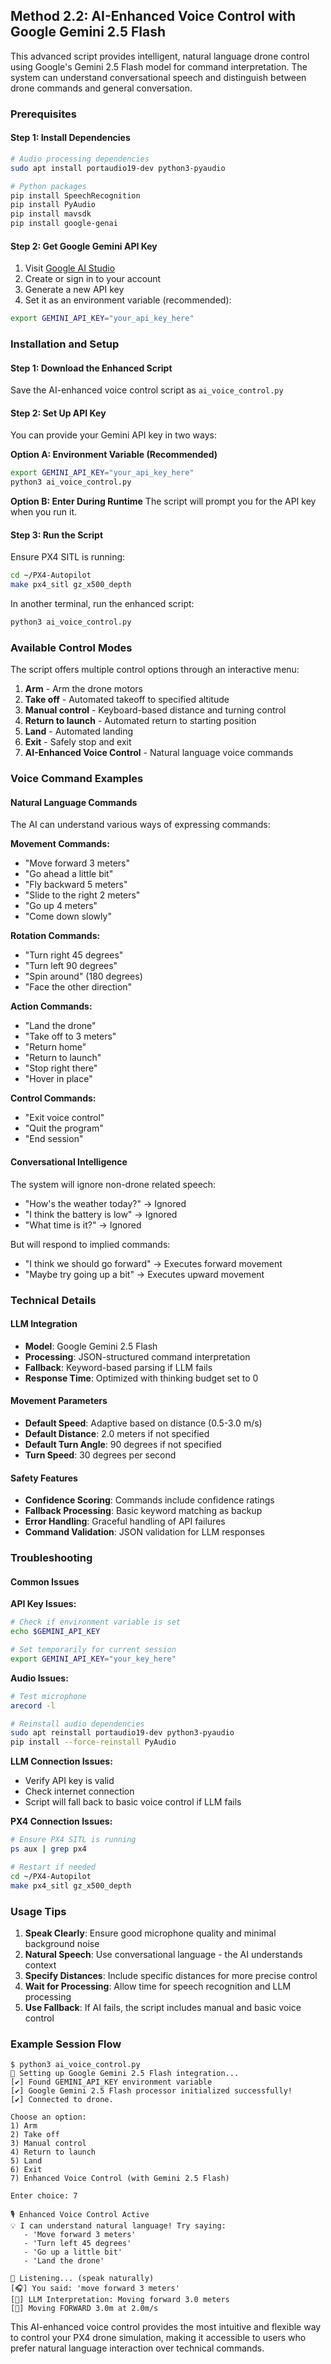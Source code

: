 ## Method 2.2: AI-Enhanced Voice Control with Google Gemini 2.5 Flash

This advanced script provides intelligent, natural language drone control using Google's Gemini 2.5 Flash model for command interpretation. The system can understand conversational speech and distinguish between drone commands and general conversation.

### Prerequisites

#### Step 1: Install Dependencies
```bash
# Audio processing dependencies
sudo apt install portaudio19-dev python3-pyaudio

# Python packages
pip install SpeechRecognition
pip install PyAudio
pip install mavsdk
pip install google-genai
```

#### Step 2: Get Google Gemini API Key
1. Visit [Google AI Studio](https://aistudio.google.com/)
2. Create or sign in to your account
3. Generate a new API key
4. Set it as an environment variable (recommended):
```bash
export GEMINI_API_KEY="your_api_key_here"
```

### Installation and Setup

#### Step 1: Download the Enhanced Script
Save the AI-enhanced voice control script as `ai_voice_control.py`

#### Step 2: Set Up API Key
You can provide your Gemini API key in two ways:

**Option A: Environment Variable (Recommended)**
```bash
export GEMINI_API_KEY="your_api_key_here"
python3 ai_voice_control.py
```

**Option B: Enter During Runtime**
The script will prompt you for the API key when you run it.

#### Step 3: Run the Script
Ensure PX4 SITL is running:
```bash
cd ~/PX4-Autopilot
make px4_sitl gz_x500_depth
```

In another terminal, run the enhanced script:
```bash
python3 ai_voice_control.py
```

### Available Control Modes

The script offers multiple control options through an interactive menu:

1. **Arm** - Arm the drone motors
2. **Take off** - Automated takeoff to specified altitude
3. **Manual control** - Keyboard-based distance and turning control
4. **Return to launch** - Automated return to starting position
5. **Land** - Automated landing
6. **Exit** - Safely stop and exit
7. **AI-Enhanced Voice Control** - Natural language voice commands

### Voice Command Examples

#### Natural Language Commands
The AI can understand various ways of expressing commands:

**Movement Commands:**
- "Move forward 3 meters"
- "Go ahead a little bit"
- "Fly backward 5 meters"
- "Slide to the right 2 meters"
- "Go up 4 meters"
- "Come down slowly"

**Rotation Commands:**
- "Turn right 45 degrees"
- "Turn left 90 degrees"
- "Spin around" (180 degrees)
- "Face the other direction"

**Action Commands:**
- "Land the drone"
- "Take off to 3 meters"
- "Return home"
- "Return to launch"
- "Stop right there"
- "Hover in place"

**Control Commands:**
- "Exit voice control"
- "Quit the program"
- "End session"

#### Conversational Intelligence
The system will ignore non-drone related speech:
- "How's the weather today?" → Ignored
- "I think the battery is low" → Ignored
- "What time is it?" → Ignored

But will respond to implied commands:
- "I think we should go forward" → Executes forward movement
- "Maybe try going up a bit" → Executes upward movement

### Technical Details

#### LLM Integration
- **Model**: Google Gemini 2.5 Flash
- **Processing**: JSON-structured command interpretation
- **Fallback**: Keyword-based parsing if LLM fails
- **Response Time**: Optimized with thinking budget set to 0

#### Movement Parameters
- **Default Speed**: Adaptive based on distance (0.5-3.0 m/s)
- **Default Distance**: 2.0 meters if not specified
- **Default Turn Angle**: 90 degrees if not specified
- **Turn Speed**: 30 degrees per second

#### Safety Features
- **Confidence Scoring**: Commands include confidence ratings
- **Fallback Processing**: Basic keyword matching as backup
- **Error Handling**: Graceful handling of API failures
- **Command Validation**: JSON validation for LLM responses

### Troubleshooting

#### Common Issues

**API Key Issues:**
```bash
# Check if environment variable is set
echo $GEMINI_API_KEY

# Set temporarily for current session
export GEMINI_API_KEY="your_key_here"
```

**Audio Issues:**
```bash
# Test microphone
arecord -l

# Reinstall audio dependencies
sudo apt reinstall portaudio19-dev python3-pyaudio
pip install --force-reinstall PyAudio
```

**LLM Connection Issues:**
- Verify API key is valid
- Check internet connection
- Script will fall back to basic voice control if LLM fails

**PX4 Connection Issues:**
```bash
# Ensure PX4 SITL is running
ps aux | grep px4

# Restart if needed
cd ~/PX4-Autopilot
make px4_sitl gz_x500_depth
```

### Usage Tips

1. **Speak Clearly**: Ensure good microphone quality and minimal background noise
2. **Natural Speech**: Use conversational language - the AI understands context
3. **Specify Distances**: Include specific distances for more precise control
4. **Wait for Processing**: Allow time for speech recognition and LLM processing
5. **Use Fallback**: If AI fails, the script includes manual and basic voice control

### Example Session Flow

```
$ python3 ai_voice_control.py
🤖 Setting up Google Gemini 2.5 Flash integration...
[✔] Found GEMINI_API_KEY environment variable
[✔] Google Gemini 2.5 Flash processor initialized successfully!
[✔] Connected to drone.

Choose an option:
1) Arm
2) Take off  
3) Manual control
4) Return to launch
5) Land
6) Exit
7) Enhanced Voice Control (with Gemini 2.5 Flash)

Enter choice: 7

🎙️ Enhanced Voice Control Active
💡 I can understand natural language! Try saying:
   - 'Move forward 3 meters'
   - 'Turn left 45 degrees'
   - 'Go up a little bit'
   - 'Land the drone'

🎤 Listening... (speak naturally)
[🎧] You said: 'move forward 3 meters'
[🧠] LLM Interpretation: Moving forward 3.0 meters
[🚁] Moving FORWARD 3.0m at 2.0m/s
```

This AI-enhanced voice control provides the most intuitive and flexible way to control your PX4 drone simulation, making it accessible to users who prefer natural language interaction over technical commands.